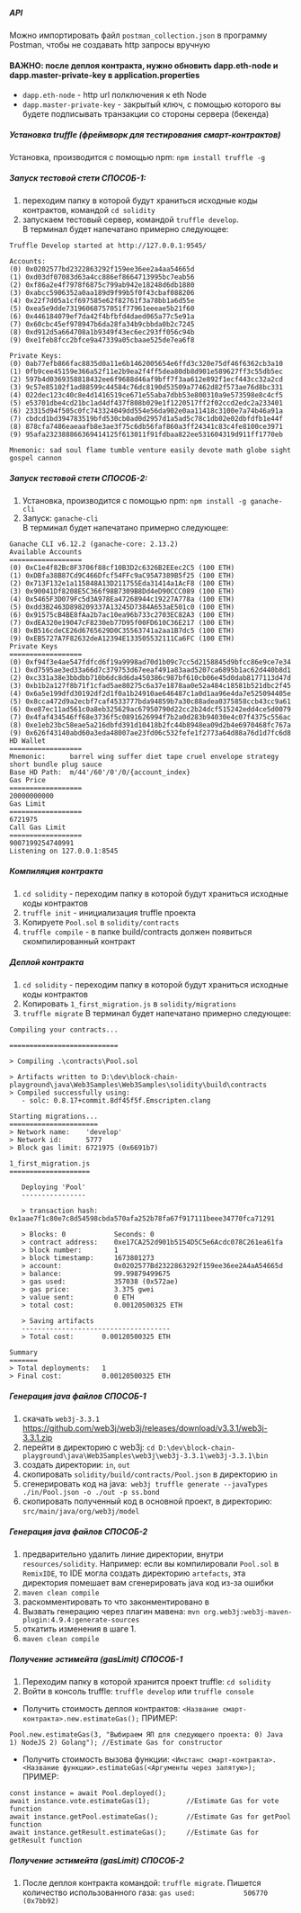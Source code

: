 ##### API
Можно импортировать файл ```postman_collection.json``` в программу Postman, чтобы не создавать http запросы вручную

#### ВАЖНО: после деплоя контракта, нужно обновить dapp.eth-node и dapp.master-private-key в application.properties
- ```dapp.eth-node``` - http url полключения к eth Node
- ```dapp.master-private-key``` - закрытый ключ, с помощью которого вы будете подписывать транзакции со стороны сервера (бекенда)

##### Установка truffle (фреймворк для тестирования смарт-контрактов)
Установка, производится с помощью npm: ```npm install truffle -g```

##### Запуск тестовой стети СПОСОБ-1:
1. переходим папку в которой будут храниться исходные коды контрактов, командой ```cd solidity```
2. запускаем тестовый сервер, командой ```truffle develop```.
<br/>В терминал будет напечатано примерно следующее:
```
Truffle Develop started at http://127.0.0.1:9545/

Accounts:
(0) 0x0202577bd2322863292f159ee36ee2a4aa54665d
(1) 0xd03df07083d63a4cc886ef8664713995bc7eab56
(2) 0xf86a2e4f7978f6875c799ab942e18248d6db1880
(3) 0xabcc5906352a0aa189d9f99b5f0f43cbaf088206
(4) 0x22f7d05a1cf697585e62f82761f3a78bb1a6d55e
(5) 0xea5e9dde73196068757051f77961eeeae5b21f60
(6) 0x446184079ef7da42f4bfbfd4daed065a77c5e91a
(7) 0x60cbc45ef978947b6da28fa34b9cbbda0b2c7245
(8) 0xd912d5a664708a1b9349f43ec6ec293ff056c94b
(9) 0xe1feb8fcc2bfce9a47339a05cbaae525de7ea6f8

Private Keys:
(0) 0ab77efb866fac8835d0a11e6b1462005654e6ffd3c320e75df46f6362cb3a10
(1) 0fb9cee45159e366a52f11e2b9ea2f4ff5dea80db8d901e589627ff3c55db5ec
(2) 597b4d0369358818432ee6f9688d46af9bff7f3aa612e892f1ecf443cc32a2cd
(3) 9c57e85102f1ad88599c44584c76dc8190d53509a77462d82f573ae76d8bc331
(4) 022dec123c40c8e4d1416519ce671e55aba7dbb53e800310a9e573598e8c4cf5
(5) e53701dbe4cd21bc1ad4df437f808b029e1f1220517ff2f02ccd2edc2a233401
(6) 23315d94f505c0fc743324049dd554e56da902e0aa11418c3100e7a74b46a91a
(7) cbdcd1bd394783519bfd530cb0ad0d2957d1a5ad5c78c1db02e02dbfdfb1e44f
(8) 878cfa7486eaeaafb8e3ae3f75c6db56faf860a3ff24341c83c4fe8100ce3971
(9) 95afa232388866369414125f613011f91fdbaa822ee531604319d911ff1770eb

Mnemonic: sad soul flame tumble venture easily devote math globe sight gospel cannon
```

##### Запуск тестовой стети СПОСОБ-2:
1. Установка, производится с помощью npm: ```npm install -g ganache-cli```
2. Запуск: ```ganache-cli```
<br/>В терминал будет напечатано примерно следующее:
```
Ganache CLI v6.12.2 (ganache-core: 2.13.2)
Available Accounts
==================
(0) 0xC1e4f82Bc8F3706f88cf10B3D2c6326B2EEec2C5 (100 ETH)
(1) 0xDBfa38B87Cd9C466Dfcf54FFc9aC95A7389B5f25 (100 ETH)
(2) 0x713F132e1a115848A13D211755Eda31414a1AcF8 (100 ETH)
(3) 0x90041Df8208E5C366f98B7309B8Dd4eD90CCC089 (100 ETH)
(4) 0x5465F3D079Fc5d3A978Ea47268944c19227A778a (100 ETH)
(5) 0xdd3B2463D898209337A13245D7384A653aE501c0 (100 ETH)
(6) 0x91575cB4BE8fAa2b7ac10ea96b733c2703EC82A3 (100 ETH)
(7) 0xdEA320e19047cF8230eb77D95f00FD610C36E217 (100 ETH)
(8) 0xB516cdeCE26d6765629D0C35563741a2aa1B7dc5 (100 ETH)
(9) 0xEB5727A7F82632deA12394E133505532111Ca6FC (100 ETH)
Private Keys
==================
(0) 0xf94f3e4ae547fdfcd6f19a9998ad70d1b09c7cc5d2158845d9bfcc86e9ce7e34
(1) 0xd7595ae3ed33a66d7c379753d67eeaf491a83aad5207ca6895b1ac62d440b8d1
(2) 0xc331a38e3bbdbb710b6dc8d6da450386c987bf610cb06e45d0dab8177113d47d
(3) 0xb1b2a127f8b71f1cfad5ae80275c6a37e1878aa0e52a484c18581b521dbc2f45
(4) 0x6a5e199dfd30192df2d1f0a1b24910ae646487c1a0d1aa96e4da7e525094405e
(5) 0x8cca472d9a2ecbf7caf4533777bda94859b7a30c88adea0375858ccb43cc9a61
(6) 0xe87ec11ad561c0a8eb325629ac67950790d22cc2b24dcf515242edd4ce5d0079
(7) 0x4faf434546ff68e3736f5c0891626994f7b2a0d283b94030e4c07f4375c556ac
(8) 0xe1eb23bc58eae5a216dbfd391d10418b2fc44b8948ea09d2b4e6970468fc767a
(9) 0x626f43140abd60a3eda48007ae23fd06c532fefe1f2773a64d88a76d1d7fc6d8
HD Wallet
==================
Mnemonic:      barrel wing suffer diet tape cruel envelope strategy short bundle plug sauce
Base HD Path:  m/44'/60'/0'/0/{account_index}
Gas Price
==================
20000000000
Gas Limit
==================
6721975
Call Gas Limit
==================
9007199254740991
Listening on 127.0.0.1:8545
```

##### Компиляция контракта
1. ```cd solidity``` - переходим папку в которой будут храниться исходные коды контрактов
2. ```truffle init``` - инициализация truffle проекта
3. Копируете ```Pool.sol``` в ```solidity/contracts```
4. ```truffle compile``` - в папке build/contracts должен появиться скомпилированный контракт

##### Деплой контракта
1. ```cd solidity``` - переходим папку в которой будут храниться исходные коды контрактов
2. Копировать ```1_first_migration.js``` в ```solidity/migrations```
3. ```truffle migrate```
В терминал будет напечатано примерно следующее:
```
Compiling your contracts...

===========================

> Compiling .\contracts\Pool.sol

> Artifacts written to D:\dev\block-chain-playground\java\Web3Samples\Web3Samples\solidity\build\contracts
> Compiled successfully using:
   - solc: 0.8.17+commit.8df45f5f.Emscripten.clang

Starting migrations...
======================
> Network name:    'develop'
> Network id:      5777
> Block gas limit: 6721975 (0x6691b7)

1_first_migration.js
====================

   Deploying 'Pool'
   ----------------

   > transaction hash:    0x1aae7f1c80e7c8d54598cbda570afa252b78fa67f917111beee34770fca71291

   > Blocks: 0            Seconds: 0
   > contract address:    0xe17CA252d901b5154D5C5e6Acdc078C261ea61fa
   > block number:        1
   > block timestamp:     1673801273
   > account:             0x0202577Bd2322863292f159ee36ee2A4aA54665d
   > balance:             99.99879499675
   > gas used:            357038 (0x572ae)
   > gas price:           3.375 gwei
   > value sent:          0 ETH
   > total cost:          0.00120500325 ETH

   > Saving artifacts
   -------------------------------------
   > Total cost:       0.00120500325 ETH

Summary
=======
> Total deployments:   1
> Final cost:          0.00120500325 ETH
```

##### Генерация java файлов СПОСОБ-1
1. скачать ```web3j-3.3.1``` https://github.com/web3j/web3j/releases/download/v3.3.1/web3j-3.3.1.zip
2. перейти в директорию с web3j: ```cd D:\dev\block-chain-playground\java\Web3Samples\web3j\web3j-3.3.1\web3j-3.3.1\bin```
3. создать директории: ```in```, ```out```
4. скопировать ```solidity/build/contracts/Pool.json``` в директорию ```in```
5. сгенерировать код на java:``` web3j truffle generate --javaTypes ./in/Pool.json -o ./out -p ss.bond```
6. скопировать полученный код в основной проект, в директорию: ```src/main/java/org/web3j/model```

##### Генерация java файлов СПОСОБ-2
1. предварительно удалить линие директории, внутри ```resources/solidity```.
Например: если вы компилировали ```Pool.sol``` в ```RemixIDE```,
то IDE могла создать директорию ```artefacts```, эта директория помешает вам сгенерировать java код из-за ошибки
2. ```maven clean compile```
3. раскомментировать то что законментировано в <!-- [1] кодогенерация для смарт контракта -->
4. Вызвать генерацию через плагин мавена: ```mvn org.web3j:web3j-maven-plugin:4.9.4:generate-sources```
5. откатить изменения в шаге 1.
6. ```maven clean compile```

##### Получение эстимейта (gasLimit) СПОСОБ-1
1. Переходим папку в которой хранится проект truffle: ```cd solidity```
2. Войти в консоль truffle: ```truffle develop``` или ```truffle console```
- Получить стоимость деплоя контрактов: ```<Название смарт-контракта>.new.estimateGas();```
ПРИМЕР:
```
Pool.new.estimateGas(3, "Выбираем ЯП для следующего проекта: 0) Java 1) NodeJS 2) Golang"); //Estimate Gas for constructor
```
- Получить стоимость вызова функции: ```<Инстанс смарт-контракта>.<Название функции>.estimateGas(<Аргументы через запятую>);```
ПРИМЕР:
```
const instance = await Pool.deployed();
await instance.vote.estimateGas(1); 		//Estimate Gas for vote function
await instance.getPool.estimateGas();		//Estimate Gas for getPool function
await instance.getResult.estimateGas();		//Estimate Gas for getResult function
```
##### Получение эстимейта (gasLimit) СПОСОБ-2
1. После деплоя контракта командой: ```truffle migrate```. Пишется количество использованного газа:
```gas used:            506770 (0x7bb92)```